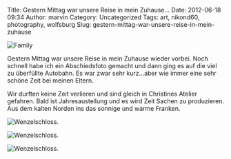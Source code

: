 Title: Gestern Mittag war unsere Reise in mein Zuhause...
Date: 2012-06-18 09:34
Author: marvin
Category: Uncategorized
Tags: art, nikond60, photography, wolfsburg
Slug: gestern-mittag-war-unsere-reise-in-mein-zuhause

![Family]({filename}/images/7392846566_47c91a2cd2_z_b.jpg)

Gestern Mittag war unsere Reise in mein Zuhause wieder vorbei. Noch
schnell habe ich ein Abschiedsfoto gemacht und dann ging es auf die viel
zu überfüllte Autobahn. Es war zwar sehr kurz...aber wie immer eine sehr
schöne Zeit bei meinen Eltern.

Wir durften keine Zeit verlieren und sind gleich in Christines Atelier
gefahren. Bald ist Jahresaustellung und es wird Zeit Sachen zu
produzieren. Aus dem kalten Norden ins das sonnige und warme Franken.

![Wenzelschloss.]({filename}/images/7392847270_5a2e8bf3e0_z_b.jpg)

![Wenzelschloss.]({filename}/images/7392848570_7f6232e2f3_z_b.jpg)

![Wenzelschloss.]({filename}/images/7392845756_a490776162_z_b.jpg)


